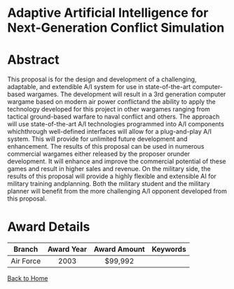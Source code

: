 
Adaptive Artificial Intelligence for Next-Generation Conflict Simulation
========================================================================

# Abstract


This proposal is for the design and development of a challenging, adaptable, and extendible A/I system for use in state-of-the-art computer-based wargames.  The development will result in a 3rd generation computer wargame based on modern air power conflictand the ability to apply the technology developed for this project in other wargames ranging from tactical ground-based warfare to naval conflict and others.  The approach will use state-of-the-art A/I technologies programmed into A/I components whichthrough well-defined interfaces will allow for a plug-and-play A/I system.  This will provide for unlimited future development and enhancement.  The results of this proposal can be used in numerous commercial wargames either released by the proposer orunder development.  It will enhance and improve the commercial potential of these games and result in higher sales and revenue.  On the military side, the results of this proposal will provide a highly flexible and extensible AI for military training andplanning.  Both the military student and the military planner will benefit from the more challenging A/I opponent developed from this proposal.  

# Award Details

|Branch|Award Year|Award Amount|Keywords|
| :---: | :---: | :---: | :---: |
|Air Force|2003|$99,992||
  
  


[Back to Home](https://github.com/chrischow/dod_sbir_awards/CC/#1264)